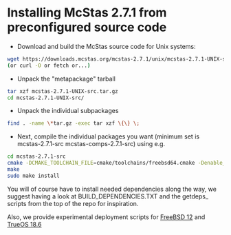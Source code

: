 # Installing McStas 2.7.1 from preconfigured source code

* Download and build the McStas source code for Unix systems:
```bash
wget https://downloads.mcstas.org/mcstas-2.7.1/unix/mcstas-2.7.1-UNIX-src.tar.gz
(or curl -O or fetch or...)
```
* Unpack the "metapackage" tarball
```bash
tar xzf mcstas-2.7.1-UNIX-src.tar.gz
cd mcstas-2.7.1-UNIX-src/
```
* Unpack the individual subpackages
```bash
find . -name \*tar.gz -exec tar xzf \{\} \;
```
* Next, compile the individual packages you want (minimum set is mcstas-2.7.1-src mcstas-comps-2.7.1-src) using e.g.
```bash
cd mcstas-2.7.1-src
cmake -DCMAKE_TOOLCHAIN_FILE=cmake/toolchains/freebsd64.cmake -Denable_mcstas=1
make
sudo make install
```

You will of course have to install needed dependencies along the way, we suggest having a look at BUILD_DEPENDENCIES.TXT and the getdeps_ scripts from the top of the repo for inspiration.

Also, we provide experimental deployment scripts for [FreeBSD 12](fetch_install_mcstas-2.7.1-freebsd-12.sh) and [TrueOS 18.6](fetch_install_mcstas-2.7.1-trueos-18.6.sh)
